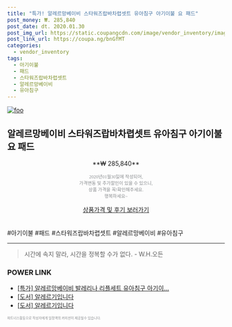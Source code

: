 ```yaml
--- 
title: "특가! 알레르망베이비 스타워즈랍바차렵셋트 유아침구 아기이불 요 패드" 
post_money: ₩. 285,840 
post_date: dt. 2020.01.30 
post_img_url: https://static.coupangcdn.com/image/vendor_inventory/images/2019/03/08/12/9/fa2c271e-34a3-4d64-a07c-691f88263427.jpg 
post_link_url: https://coupa.ng/bnGfMT 
categories: 
  - vendor_inventory 
tags: 
  - 아기이불 
  - 패드 
  - 스타워즈랍바차렵셋트 
  - 알레르망베이비 
  - 유아침구 
--- 
```

[![foo](https://static.coupangcdn.com/image/vendor_inventory/images/2019/03/08/12/9/fa2c271e-34a3-4d64-a07c-691f88263427.jpg)](https://coupa.ng/bnGfMT) 

## 알레르망베이비 스타워즈랍바차렵셋트 유아침구 아기이불 요 패드 
<p style="text-align: center;">**₩ 285,840**</p> 
<p style="text-align: center;"><span style="color: #898c8f; font-family: Georgia,Times,serif; font-size: 0.75em;">2020년01월30일에 작성되어, <br>가격변동 및 추가할인이 있을 수 있으니,<br> 상품 가격을 꼭!확인해주세요.<br>행복하세요~</span> 
</p>	 
<div markdown="0" style="text-align: center;"><a href="https://coupa.ng/bnGfMT" class="btn btn--success">상품가격 및 후기 보러가기</a></div> 
<br><br> 
  #아기이불 #패드 #스타워즈랍바차렵셋트 #알레르망베이비 #유아침구 
<hr> 

> 시간에 속지 말라, 시간을 정복할 수가 없다. - W.H.오든 


### POWER LINK

* <a href="https://blog.naver.com/sakai111/221789787520" target="_blank">[특가] 알레르망베이비 발레리나 리플세트 유아침구 아기이...</a>
* <a href="https://blog.naver.com/santokki14/221780079155" target="_blank">[도서] 알레르기입니다</a>
* <a href="https://blog.naver.com/an0733/221787725983" target="_blank">[도서] 알레르기입니다</a>

<span style="color: #898c8f; font-family: Georgia,Times,serif; font-size: 0.55em;">파트너스활동으로 작성자에게 일정액의 커미션이 제공될수 있습니다.</span> 
